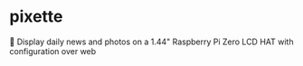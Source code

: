 # pixette
🔳 Display daily news and photos on a 1.44" Raspberry Pi Zero LCD HAT with configuration over web
